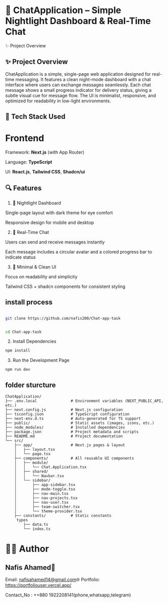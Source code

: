# 💬 ChatApplication – Simple Nightlight Dashboard & Real-Time Chat
✨ Project Overview

## ✨ Project Overview

ChatApplication is a simple, single-page web application designed for real-time messaging. It features a clean night-mode dashboard with a chat interface where users can exchange messages seamlessly. Each chat message shows a small progress indicator for delivery status, giving a subtle visual cue for message flow. The UI is minimalist, responsive, and optimized for readability in low-light environments.

## 🧪 Tech Stack Used

# Frontend

Framework: **Next.js** (with App Router)

Language: **TypeScript**

UI: **React.js**, **Tailwind CSS**, **Shadcn/ui**

## 🔍 Features
1. 🌙 Nightlight Dashboard

Single-page layout with dark theme for eye comfort

Responsive design for mobile and desktop

2. 💬 Real-Time Chat

Users can send and receive messages instantly

Each message includes a circular avatar and a colored progress bar to indicate status

3. 🎨 Minimal & Clean UI

Focus on readability and simplicity

Tailwind CSS + shadcn components for consistent styling

## install process

```bash

git clone https://github.com/nafis200/Chat-app-task


```

```bash

cd Chat-app-task

```

2. Install Dependencies
``` bash
npm install

```

3. Run the Development Page

```
npm run dev

```

## folder sturcture

```
ChatApplication/
├── .env.local               # Environment variables (NEXT_PUBLIC_API, etc.)
├── next.config.js           # Next.js configuration
├── tsconfig.json            # TypeScript configuration
├── next-env.d.ts            # Auto-generated for TS support
├── public/                  # Static assets (images, icons, etc.)
├── node_modules/            # Installed dependencies
├── package.json             # Project metadata and scripts
├── README.md                # Project documentation
└── src/
    ├── app/                 # Next.js pages & layout
    │   ├── layout.tsx
    │   └── page.tsx
    ├── components/          # All reusable UI components
    │   ├── module/
    │   │   └── Chat.Application.tsx
    │   ├── shared/
    │   │   └── Navbar.tsx
    │   └── sidebar/
    │       ├── app-sidebar.tsx
    │       ├── mode-toggle.tsx
    │       ├── nav-main.tsx
    │       ├── nav-projects.tsx
    │       ├── nav-user.tsx
    │       ├── team-switcher.tsx
    │       └── theme-provider.tsx
    ├── constants/           # Static constants 
     types
        ├── data.ts
        └── index.ts

```

# 👨‍💼 Author

## Nafis Ahamed📧 

Email: nafisahamed14@gmail.com🌐 Portfolio: https://portfoliouser.vercel.app/

Contact_No : ++880 1922208141(phone,whatsapp,telegram)
